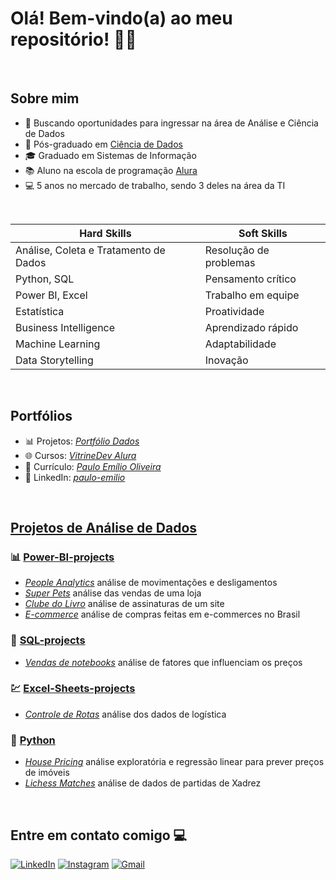 <h1>Olá! Bem-vindo(a) ao meu repositório! 🧑‍💻</h1>

<br>

## Sobre mim

- 🔭 Buscando oportunidades para ingressar na área de Análise e Ciência de Dados
- 🧮 Pós-graduado em [Ciência de Dados](https://github.com/paulo-emilio/Pos-Graduacao-Data-Science)
- 🎓 Graduado em Sistemas de Informação
- 📚 Aluno na escola de programação [Alura](https://cursos.alura.com.br/vitrinedev/paulo-emilio)
- 💻 5 anos no mercado de trabalho, sendo 3 deles na área da TI

<br>

| **Hard Skills**                              | **Soft Skills**              |
|----------------------------------------------|------------------------------|
| Análise, Coleta e Tratamento de Dados        | Resolução de problemas       |
| Python, SQL                                  | Pensamento crítico           |
| Power BI, Excel                              | Trabalho em equipe           |
| Estatística                                  | Proatividade                 |
| Business Intelligence                        | Aprendizado rápido           |
| Machine Learning                             | Adaptabilidade               |
| Data Storytelling                            | Inovação                     |

<br>

## Portfólios

- 📊 Projetos: *[Portfólio Dados](https://github.com/paulo-emilio/Portfolio)*
- 🌐 Cursos: *[VitrineDev Alura](https://cursos.alura.com.br/vitrinedev/paulo-emilio)*
- 📄 Currículo: *[Paulo Emílio Oliveira](Curriculo-Paulo-Emilio-Oliveira.pdf)*
- 🔗 LinkedIn: *[paulo-emilio](https://www.linkedin.com/in/paulo-emilio/)*

<br>

## [Projetos de Análise de Dados](https://github.com/paulo-emilio/Portfolio)

### 📊 [Power-BI-projects](https://github.com/paulo-emilio/Power-BI-projects)
  - *[People Analytics](https://github.com/paulo-emilio/Power-BI-projects/tree/main/People-Analytics)*  análise de movimentações e desligamentos
  - *[Super Pets](https://github.com/paulo-emilio/Power-BI-projects/tree/main/Super-Pets)*  análise das vendas de uma loja
  - *[Clube do Livro](https://github.com/paulo-emilio/Power-BI-projects/tree/main/Clube-do-Livro)*  análise de assinaturas de um site
  - *[E-commerce](https://github.com/paulo-emilio/Power-BI-projects/tree/main/E-commerce)*  análise de compras feitas em e-commerces no Brasil

### 🎲 [SQL-projects](https://github.com/paulo-emilio/SQL-projects)

  - *[Vendas de notebooks](https://github.com/paulo-emilio/SQL-projects/tree/main/Vendas-de-notebooks)* análise de fatores que influenciam os preços

### 💹 [Excel-Sheets-projects](https://github.com/paulo-emilio/Excel-Sheets-projects)

  - *[Controle de Rotas](https://github.com/paulo-emilio/Excel-Sheets-projects/tree/main/Controle_de_Rotas-Excel)* análise dos dados de logística

### 🐍 [Python](#)

  - *[House Pricing](https://github.com/paulo-emilio/House-Pricing)* análise exploratória e regressão linear para prever preços de imóveis
  - *[Lichess Matches](https://github.com/paulo-emilio/Lichess-Matches)* análise de dados de partidas de Xadrez

<br>

## Entre em contato comigo 💻

[<img alt="LinkedIn" src="https://img.shields.io/badge/linkedin%20-%230077B5.svg?&style=for-the-badge&logo=linkedin&logoColor=white"/>](https://www.linkedin.com/in/paulo-emilio/)
[<img alt="Instagram" src="https://img.shields.io/badge/pauloemilio%20-%23E4405F.svg?&style=for-the-badge&logo=Instagram&logoColor=white"/>](https://www.instagram.com/pauloemilio__/)
[<img alt="Gmail" src="https://img.shields.io/badge/Gmail-D14836?style=for-the-badge&logo=gmail&logoColor=white" />
](mailto:pauloemilio.sistemas@gmail.com)


<!-- 

- 📂 **Projetos Acadêmicos Diversificados:**
  - [Projetos-Diversificados](https://github.com/paulo-emilio/Projetos-Academicos-Diversificados)

![paulo-emilio's Stats](https://github-readme-stats.vercel.app/api?username=paulo-emilio&theme=chartreuse-dark&show_icons=true&hide_border=true&count_private=true)
![paulo-emilio's Streak](https://github-readme-streak-stats.herokuapp.com/?user=paulo-emilio&theme=chartreuse-dark&hide_border=true)
![paulo-emilio's Top Languages](https://github-readme-stats.vercel.app/api/top-langs/?username=paulo-emilio&theme=chartreuse-dark&show_icons=true&hide_border=true&layout=compact)

-->
